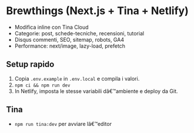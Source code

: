 # Brewthings (Next.js + Tina + Netlify)

- Modifica inline con Tina Cloud
- Categorie: post, schede-tecniche, recensioni, tutorial
- Disqus commenti, SEO, sitemap, robots, GA4
- Performance: next/image, lazy-load, prefetch

## Setup rapido
1. Copia `.env.example` in `.env.local` e compila i valori.
2. `npm ci && npm run dev`
3. In Netlify, imposta le stesse variabili dâ€™ambiente e deploy da Git.

## Tina
- `npm run tina:dev` per avviare lâ€™editor